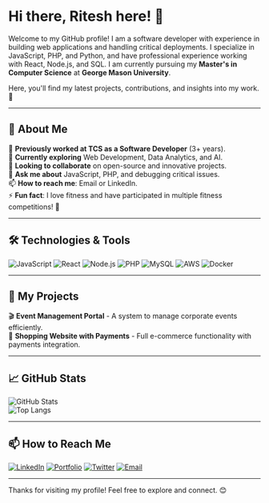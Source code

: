 # Hi there, Ritesh here! 👋

Welcome to my GitHub profile! I am a software developer with experience in building web applications and handling critical deployments. I specialize in JavaScript, PHP, and Python, and have professional experience working with React, Node.js, and SQL. I am currently pursuing my **Master's in Computer Science** at **George Mason University**.

Here, you'll find my latest projects, contributions, and insights into my work. 🚀

---

## 🌟 About Me

🔭 **Previously worked at TCS as a Software Developer** (3+ years).  
🌱 **Currently exploring** Web Development, Data Analytics, and AI.  
👯 **Looking to collaborate** on open-source and innovative projects.  
💬 **Ask me about** JavaScript, PHP, and debugging critical issues.  
📫 **How to reach me**: Email or LinkedIn.  
⚡ **Fun fact**: I love fitness and have participated in multiple fitness competitions! 💪

---

## 🛠️ Technologies & Tools

![JavaScript](https://img.shields.io/badge/-JavaScript-F7DF1E?style=for-the-badge&logo=javascript&logoColor=black) ![React](https://img.shields.io/badge/-React-61DAFB?style=for-the-badge&logo=react&logoColor=black) ![Node.js](https://img.shields.io/badge/-Node.js-339933?style=for-the-badge&logo=node.js&logoColor=white) ![PHP](https://img.shields.io/badge/-PHP-777BB4?style=for-the-badge&logo=php&logoColor=white) ![MySQL](https://img.shields.io/badge/-MySQL-4479A1?style=for-the-badge&logo=mysql&logoColor=white) ![AWS](https://img.shields.io/badge/-AWS-FF9900?style=for-the-badge&logo=amazonaws&logoColor=white) ![Docker](https://img.shields.io/badge/-Docker-2496ED?style=for-the-badge&logo=docker&logoColor=white)

---

## 🌱 My Projects

🎬 **Event Management Portal** - A system to manage corporate events efficiently.  
🛒 **Shopping Website with Payments** - Full e-commerce functionality with payments integration.

---

## 📈 GitHub Stats

![GitHub Stats](https://github-readme-stats.vercel.app/api?username=riteshsandbhor&show_icons=true&theme=dark)  
![Top Langs](https://github-readme-stats.vercel.app/api/top-langs/?username=riteshsandbhor&layout=compact)

---

## 📫 How to Reach Me

[![LinkedIn](https://img.shields.io/badge/-LinkedIn-0077B5?style=for-the-badge&logo=linkedin&logoColor=white)](https://linkedin.com/in/riteshsandbhor) [![Portfolio](https://img.shields.io/badge/-Portfolio-000000?style=for-the-badge&logo=codepen&logoColor=white)](https://riteshsandbhor.github.io/riteshsandbhor/) [![Twitter](https://img.shields.io/badge/-Twitter-1DA1F2?style=for-the-badge&logo=twitter&logoColor=white)](https://x.com/RSandbh) [![Email](https://img.shields.io/badge/-Email-D14836?style=for-the-badge&logo=gmail&logoColor=white)](mailto:ritesh.sandbhor14@gmail.com)

---

Thanks for visiting my profile! Feel free to explore and connect. 😊
